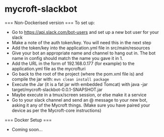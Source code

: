 # mycroft-slackbot

=== Non-Dockerised version ===
To set up:

* Go to https://api.slack.com/bot-users and set up a new bot user for your slack
* Make a note of the auth token/key. You will need this in the next step
* Add the token/key into the application.yml file in src/main/resources
* Give your bot an appropriate name and channel to hang out in. The bot name in config should match the name you gave it in 1.
* Add the URL in the form of 192.168.0.177 (for example) to the application.yml file as the mycrofturi
* Go back to the root of the project (where the pom.xml file is) and compile the jar with:
    ```mvn clean install package```
* Execute the Jar (it is a fat jar with embedded Tomcat) with java -jar target/mycroft-slackbot-0.0.1-SNAPSHOT.jar
* Maybe execute in a tmux/screen session, or else make it a service
* Go to your slack channel and send an @ message to your new bot, asking it any of the Mycroft things. (Make sure you have paired your device as per the Mycroft-core instructions)


=== Docker Setup ===

* Coming soon...